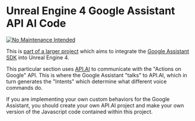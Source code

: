 # Unreal Engine 4 Google Assistant API AI Code

[![No Maintenance Intended](http://unmaintained.tech/badge.svg)](http://unmaintained.tech/)

This is [part of a larger project](https://github.com/Jay2645/Unreal-Google-Assistant-API-AI) which aims to integrate the [Google Assistant SDK](https://developers.google.com/assistant/sdk/) into Unreal Engine 4.

This particular section uses [API.AI](https://console.api.ai/api-client) to communicate with the "Actions on Google" API. This is where the Google Assistant "talks" to API.AI, which in turn generates the "Intents" which determine what different voice commands do.

If you are implementing your own custom behaviors for the Google Assistant, you should create your own API.AI project and make your own version of the Javascript code contained within this project.
